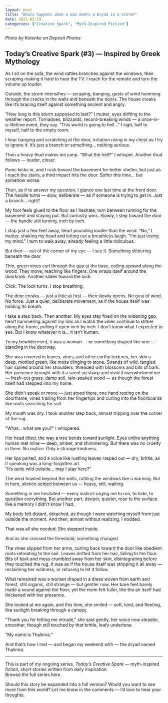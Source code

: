 ```yaml
---
layout: post
title: "Whats happens when a man meets a Dryad in a storm?"
date: 2025-03-19
categories: ["Creative Spark", "Myth-Inspired Fiction"]
---
```

*Photo by Kotenko on Deposit Photos*

## Today’s Creative Spark (#3) — Inspired by Greek Mythology

As I sit on the sofa, the wind rattles branches against the windows, their scraping making it hard to hear the TV. I reach for the remote and turn the volume up louder.

Outside, the storm intensifies — scraping, banging, gusts of wind humming through the cracks in the walls and beneath the doors. The house creaks like it’s bracing itself against something ancient and angry.

“How long is this storm supposed to last?” I mutter, eyes drifting to the weather report. Tornadoes, blizzards, record-breaking winds — a once-in-a-lifetime event, they say. “This world is going to hell…” I sigh, half to myself, half to the empty room. 

I hear banging and scratching at the door, irritation rising in my chest as I try to ignore it. It’s just a branch or something… nothing serious.

Then a heavy thud makes me jump. “What the hell?” I whisper. Another thud follows — louder, closer.

Panic kicks in, and I rush toward the basement for better shelter, but just as I reach the stairs, a third impact hits the door. Softer this time… but somehow worse. 

Then, as if to answer my question, I glance one last time at the front door. The handle turns — slow, deliberate — as if someone is trying to get in. Just a branch… right?

My foot feels glued to the floor as I hesitate, torn between running for the basement and staying put. But curiosity wins. Slowly, I step toward the door — the handle still turning, inch by inch.

I stop just a few feet away, heart pounding louder than the wind. “No,” I mutter, shaking my head and letting out a breathless laugh. "I’m just losing my mind." I turn to walk away, already feeling a little ridiculous.

But then — out of the corner of my eye — I see it. Something slithering beneath the door.

Thin, green vines curl through the gap at the base, coiling upward along the wood. They move, reaching like fingers. One wraps itself around the doorknob. Another slides toward the lock.

Click. The lock turns. I stop breathing.

The door creaks — just a little at first — then slowly opens. No gust of wind. No force. Just a quiet, deliberate movement, as if the house itself was holding its breath.

I take a step back. Then another. My eyes stay fixed on the widening gap, heart hammering against my ribs as I watch the vines continue to slither along the frame, pulling it open inch by inch. I don’t know what I expected to see. But I know whatever it is… it isn’t human. 

To my bewilderment, it was a woman — or something shaped like one — standing in the doorway.

She was covered in leaves, vines, and other earthy textures, her skin a deep, mottled green, like moss clinging to stone. Strands of wild, tangled hair spilled around her shoulders, threaded with blossoms and bits of bark. Her presence brought with it a scent so sharp and vivid it overwhelmed me — fresh-cut grass, damp soil, rain-soaked wood — as though the forest itself had stepped into my home.

She didn’t speak or move — just stood there, one hand resting on the doorframe, vines trailing from her fingertips and curling into the floorboards like roots searching for soil.

My mouth was dry. I took another step back, almost tripping over the corner of the rug.

"What… what are you?" I whispered.

Her head tilted, the way a tree bends toward sunlight. Eyes unlike anything human met mine — deep, amber, and shimmering. But there was no cruelty in them. No malice. Only a strange kindness.

Her lips parted, and a voice like rustling leaves rasped out — dry, brittle, as if speaking was a long-forgotten art.  
“It’s quite wild outside… may I stay here?”

The wind howled beyond the walls, rattling the windows like a warning. But in here, silence settled between us — heavy, still, waiting.

Something in me hesitated — every instinct urging me to run, to hide, to question everything. But another part, deeper, quieter, rose to the surface like a memory I didn’t know I had.

My body felt distant, detached, as though I were watching myself from just outside the moment. And then, almost without realizing, I nodded.

That was all she needed. She stepped inside.

And as she crossed the threshold, something changed.

The vines slipped from her arms, curling back toward the door like obedient roots retreating to the soil. Leaves drifted from her hair, falling to the floor. Bits of bark and moss crumbled away from her skin, disintegrating before they touched the rug. It was as if the house itself was stripping it all away — reclaiming her wildness, or refusing to let it follow.

What remained was a woman draped in a dress woven from earth and forest, still organic, still strange — but gentler now. Her bare feet barely made a sound against the floor, yet the room felt fuller, like the air itself had thickened with her presence. 

She looked at me again, and this time, she smiled — soft, kind, and fleeting, like sunlight breaking through a canopy.

“Thank you for letting me intrude,” she said gently, her voice now steadier, smoother, though still touched by that brittle, leafy undertone.

“My name is Thalinna.”

And that’s how I met — and began my weekend with — the dryad named Thalinna.

---

This is part of my ongoing series, *Today’s Creative Spark* — myth-inspired fiction, short stories written from daily inspiration.  
Browse the full series here.

Should this story be expanded into a full version? Would you want to see more from this world? Let me know in the comments — I’d love to hear your thoughts.